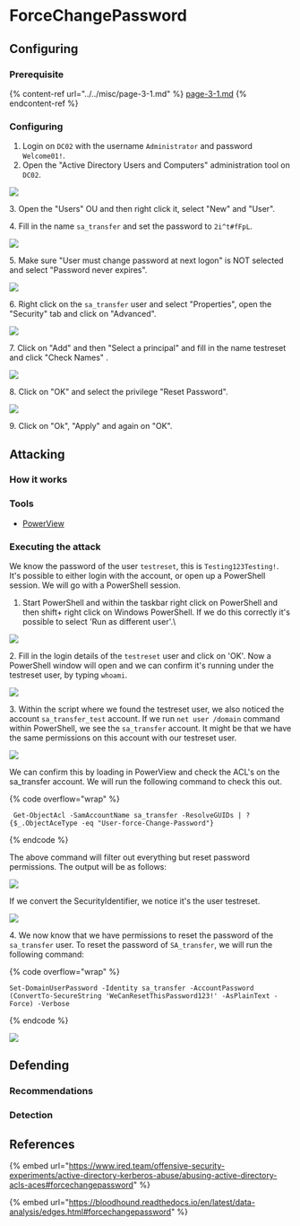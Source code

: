 # ForceChangePassword

## Configuring

### Prerequisite&#x20;

{% content-ref url="../../misc/page-3-1.md" %}
[page-3-1.md](../../misc/page-3-1.md)
{% endcontent-ref %}

### Configuring

1. Login on `DC02` with the username `Administrator` and password `Welcome01!`.
2. Open the "Active Directory Users and Computers" administration tool on `DC02`.

![](<../../../.gitbook/assets/image (11) (1) (1) (3).png>)

3\. Open the "Users" OU and then right click it, select "New" and "User".

4\. Fill in the name `sa_transfer` and set the password to `2i^t#fFpL`.

![](<../../../.gitbook/assets/image (34) (1).png>)

5\. Make sure "User must change password at next logon" is NOT selected and select "Password never expires".

![](<../../../.gitbook/assets/image (31) (1).png>)

6\. Right click on the `sa_transfer` user and select "Properties", open the "Security" tab and click on "Advanced".

![](<../../../.gitbook/assets/image (74).png>)

7\. Click on "Add" and then "Select a principal" and fill in the name testreset and click "Check Names" .

![](<../../../.gitbook/assets/image (6) (1) (3).png>)

8\. Click on "OK" and select the privilege "Reset Password".

![](<../../../.gitbook/assets/image (59).png>)

9\. Click on "Ok", "Apply" and again on "OK".

## Attacking

### How it works



### Tools

* [PowerView](https://github.com/PowerShellMafia/PowerSploit/blob/master/Recon/PowerView.ps1)

### Executing the attack

We know the password of the user `testreset`, this is `Testing123Testing!`.  It's possible to either login with the account, or open up a PowerShell session. We will go with a PowerShell session.

1. Start PowerShell and within the taskbar right click on PowerShell and then shift+ right click on Windows PowerShell. If we do this correctly it's possible to select 'Run as different user'.\


![](<../../../.gitbook/assets/image (13) (1).png>)

2\. Fill in the login details of the `testreset` user and click on 'OK'. Now a PowerShell window will open and we can confirm it's running under the testreset user, by typing `whoami`.

![](<../../../.gitbook/assets/image (9) (1).png>)

3\. Within the script where we found the testreset user, we also noticed the account `sa_transfer_test` account.  If we run `net user /domain` command within PowerShell, we see the `sa_transfer` account. It might be that we have the same permissions on this account with our testreset user.

![](<../../../.gitbook/assets/image (4) (1) (1).png>)

We can confirm this by loading in PowerView and check the ACL's on the sa\_transfer account. We will run the following command to check this out.

{% code overflow="wrap" %}
```
 Get-ObjectAcl -SamAccountName sa_transfer -ResolveGUIDs | ? {$_.ObjectAceType -eq "User-force-Change-Password"}
```
{% endcode %}

The above command will filter out everything but reset password permissions. The output will be as follows:

![](<../../../.gitbook/assets/image (8).png>)

If we convert the SecurityIdentifier, we notice it's the user testreset.

![](<../../../.gitbook/assets/image (5).png>)

4\. We now know that we have permissions to reset the password of the `sa_transfer` user. To reset the password of `SA_transfer`, we will run the following command:

{% code overflow="wrap" %}
```
Set-DomainUserPassword -Identity sa_transfer -AccountPassword (ConvertTo-SecureString 'WeCanResetThisPassword123!' -AsPlainText -Force) -Verbose
```
{% endcode %}

![](<../../../.gitbook/assets/image (2) (2).png>)

## Defending

### Recommendations



### Detection



## References

{% embed url="https://www.ired.team/offensive-security-experiments/active-directory-kerberos-abuse/abusing-active-directory-acls-aces#forcechangepassword" %}

{% embed url="https://bloodhound.readthedocs.io/en/latest/data-analysis/edges.html#forcechangepassword" %}
